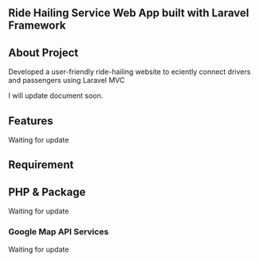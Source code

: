 ## Ride Hailing Service Web App built with Laravel Framework

## About Project
Developed a user-friendly ride-hailing website to eciently connect drivers and passengers using Laravel MVC

<p>I will update document soon.</p>

## Features
Waiting for update

## Requirement

## PHP & Package
Waiting for update
### Google Map API Services
Waiting for update

